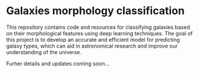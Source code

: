 # Galaxies morphology classification
This repository contains code and resources for classifying galaxies based on their morphological features using deep learning techniques. The goal of this project is to develop an accurate and efficient model for predicting galaxy types, which can aid in astronomical research and improve our understanding of the universe.

Furher details and updates coming soon...

